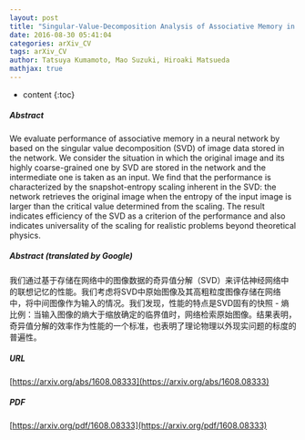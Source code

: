 ```yaml
---
layout: post
title: "Singular-Value-Decomposition Analysis of Associative Memory in a Neural Network"
date: 2016-08-30 05:41:04
categories: arXiv_CV
tags: arXiv_CV
author: Tatsuya Kumamoto, Mao Suzuki, Hiroaki Matsueda
mathjax: true
---
```


* content
{:toc}

##### Abstract
We evaluate performance of associative memory in a neural network by based on the singular value decomposition (SVD) of image data stored in the network. We consider the situation in which the original image and its highly coarse-grained one by SVD are stored in the network and the intermediate one is taken as an input. We find that the performance is characterized by the snapshot-entropy scaling inherent in the SVD: the network retrieves the original image when the entropy of the input image is larger than the critical value determined from the scaling. The result indicates efficiency of the SVD as a criterion of the performance and also indicates universality of the scaling for realistic problems beyond theoretical physics.

##### Abstract (translated by Google)
我们通过基于存储在网络中的图像数据的奇异值分解（SVD）来评估神经网络中的联想记忆的性能。我们考虑将SVD中原始图像及其高粗粒度图像存储在网络中，将中间图像作为输入的情况。我们发现，性能的特点是SVD固有的快照 - 熵比例：当输入图像的熵大于缩放确定的临界值时，网络检索原始图像。结果表明，奇异值分解的效率作为性能的一个标准，也表明了理论物理以外现实问题的标度的普遍性。

##### URL
[https://arxiv.org/abs/1608.08333](https://arxiv.org/abs/1608.08333)

##### PDF
[https://arxiv.org/pdf/1608.08333](https://arxiv.org/pdf/1608.08333)

